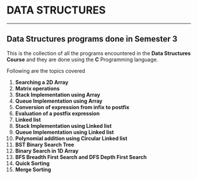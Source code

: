 # **DATA STRUCTURES**
---
Data Structures programs done in Semester 3
---

This is the collection of all the programs encountered in the **Data Structures Course** and they are done using the **C** Programming language.

Following are the topics covered
1. **Searching a 2D Array**
1. **Matrix operations**
1. **Stack Implementation using Array**
1. **Queue Implementation using Array**
1. **Conversion of expression from infix to postfix**
1. **Evaluation of a postfix expression**
1. **Linked list**
1. **Stack Implementation using Linked list**
1. **Queue Implementation using Linked list**
1. **Polynomial addition using Circular Linked list**
1. **BST Binary Search Tree**
1. **Binary Search in 1D Array**
1. **BFS Breadth First Search and DFS Depth First Search**
1. **Quick Sorting**
1. **Merge Sorting**
